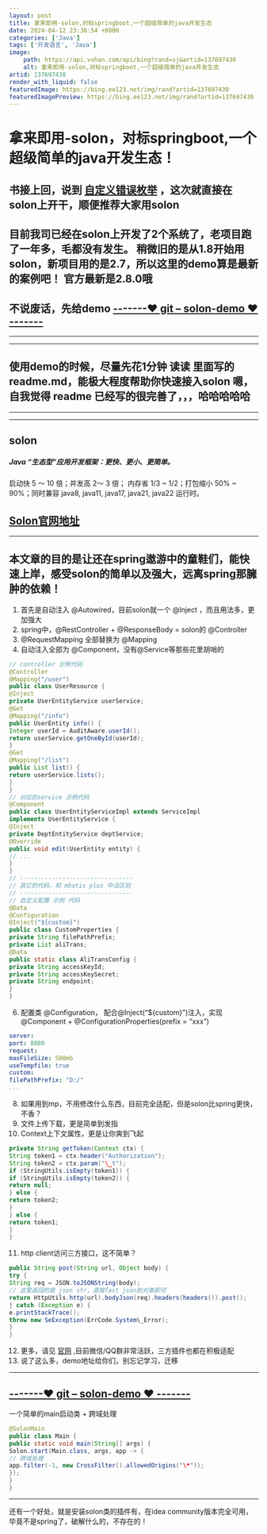 ```yaml
---
layout: post
title: 拿来即用-solon,对标springboot,一个超级简单的java开发生态
date: 2024-04-12 23:38:54 +0800
categories: ['Java']
tags: ['开发语言', 'Java']
image:
    path: https://api.vvhan.com/api/bing?rand=sj&artid=137697430
    alt: 拿来即用-solon,对标springboot,一个超级简单的java开发生态
artid: 137697430
render_with_liquid: false
featuredImage: https://bing.ee123.net/img/rand?artid=137697430
featuredImagePreview: https://bing.ee123.net/img/rand?artid=137697430
---
```


# 拿来即用-solon，对标springboot,一个超级简单的java开发生态！
书接上回，说到
[自定义错误枚举](https://blog.csdn.net/qq\_23501739/article/details/137127365)
，这次就直接在solon上开干，顺便推荐大家用solon
---
目前我司已经在solon上开发了2个系统了，老项目跑了一年多，毛都没有发生。
稍微旧的是从1.8开始用solon，新项目用的是2.7，所以这里的demo算是最新的案例吧！
官方最新是2.8.0哦
---
不说废话，先给demo
[-------♥ git – solon-demo ♥ -------](https://gitee.com/mose-x/solon-demo)
---
---
---
使用demo的时候，尽量先花1分钟 读读 里面写的readme.md，能极大程度帮助你快速接入solon
嗯，自我觉得 readme 已经写的很完善了，，，哈哈哈哈哈
---
---
---
## solon
##### Java “生态型”应用开发框架：更快、更小、更简单。
启动快 5 ～ 10 倍；并发高 2～ 3 倍； 内存省 1/3 ~ 1/2；打包缩小 50% ~ 90%；同时兼容 java8, java11, java17, java21, java22 运行时。
####
## [Solon官网地址](https://solon.noear.org/)
---
本文章的目的是让还在spring遨游中的童鞋们，能快速上岸，感受solon的简单以及强大，远离spring那臃肿的依赖！
---
1. 首先是自动注入 @Autowired，目前solon就一个 @Inject ，而且用法多，更加强大
2. spring中，@RestController + @ResponseBody = solon的 @Controller
3. @RequestMapping 全部替换为 @Mapping
4. 自动注入全部为 @Component，没有@Service等那些花里胡哨的
```java
// controller 示例代码
@Controller
@Mapping("/user")
public class UserResource {
@Inject
private UserEntityService userService;
@Get
@Mapping("/info")
public UserEntity info() {
Integer userId = AuditAware.userId();
return userService.getOneById(userId);
}
@Get
@Mapping("/list")
public List list() {
return userService.lists();
}
}
// 对应的service 示例代码
@Component
public class UserEntityServiceImpl extends ServiceImpl
implements UserEntityService {
@Inject
private DeptEntityService deptService;
@Override
public void edit(UserEntity entity) {
// ...
}
}
// --------------------------------
// 其它的代码，和 mbatis plus 中没区别
// --------------------------------
// 自定义配置 示例 代码
@Data
@Configuration
@Inject("${custom}")
public class CustomProperties {
private String filePathPrefix;
private List aliTrans;
@Data
public static class AliTransConfig {
private String accessKeyId;
private String accessKeySecret;
private String endpoint;
}
}
```
6. 配置类 @Configuration， 配合@Inject(“${custom}”)注入，实现@Component + @ConfigurationProperties(prefix = “xxx”)
```yml
server:
port: 8080
request:
maxFileSize: 500mb
useTempfile: true
custom:
filePathPrefix: "D:/"
...
```
8. 如果用到mp，不用修改什么东西，目前完全适配，但是solon比spring更快，不香？
9. 文件上传下载，更是简单到发指
10. Context上下文属性，更是让你爽到飞起
```java
private String getToken(Context ctx) {
String token1 = ctx.header("Authorization");
String token2 = ctx.param("\_t");
if (StringUtils.isEmpty(token1)) {
if (StringUtils.isEmpty(token2)) {
return null;
} else {
return token2;
}
} else {
return token1;
}
}
```
11. http client访问三方接口，这不简单？
```java
public String post(String url, Object body) {
try {
String req = JSON.toJSONString(body);
// 这里返回的是 json str，直接fast json到对象即可
return HttpUtils.http(url).bodyJson(req).headers(headers()).post();
} catch (Exception e) {
e.printStackTrace();
throw new SeException(ErrCode.System\_Error);
}
}
```
12. 更多，请见
[官网](https://solon.noear.org/)
,目前微信/QQ群非常活跃，三方插件也都在积极适配
13. 说了这么多，demo地址给你们，别忘记学习，迁移
---
[-------♥ git – solon-demo ♥ -------](https://gitee.com/mose-x/solon-demo)
---
一个简单的main启动类 + 跨域处理
```java
@SolonMain
public class Main {
public static void main(String[] args) {
Solon.start(Main.class, args, app -> {
// 跨域处理
app.filter(-1, new CrossFilter().allowedOrigins("\*"));
});
}
}
```
---
还有一个好处，就是安装solon类的插件有，在idea community版本完全可用，毕竟不是spring了，破解什么的，不存在的！
